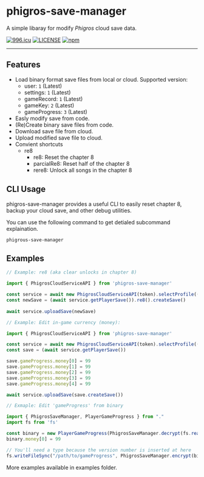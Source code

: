 # phigros-save-manager

A simple libaray for modify *Phigros* cloud save data.

[![996.icu](https://img.shields.io/badge/link-996.icu-red.svg)](https://996.icu)
[![LICENSE](https://img.shields.io/badge/license-Anti%20996-blue.svg)](https://github.com/996icu/996.ICU/blob/master/LICENSE)
[![npm](https://img.shields.io/npm/v/phigros-save-manager)](https://www.npmjs.com/package/phigros-save-manager)

---

## Features

- Load binary format save files from local or cloud. Supported version: 
    + user: `1` (Latest)
    + settings: `1` (Latest)
    + gameRecord: `1` (Latest)
    + gameKey: `2` (Latest)
    + gameProgress: `3` (Latest)
- Easly modify save from code.
- (Re)Create binary save files from code.
- Download save file from cloud.
- Upload modified save file to cloud.
- Convient shortcuts
    + re8
        - re8: Reset the chapter 8
        - parcialRe8: Reset half of the chapter 8
        - rere8: Unlock all songs in the chapter 8

## CLI Usage

phigros-save-manager provides a useful CLI to easily reset chapter 8, backup your cloud save, and other debug utilities.

You can use the following command to get detialed subcommand explaination.

```
phigrous-save-manager
```

## Examples

```typescript
// Example: re8 (aka clear unlocks in chapter 8)

import { PhigrosCloudServiceAPI } from 'phigros-save-manager'

const service = await new PhigrosCloudServiceAPI(token).selectProfile(() => true)
const newSave = (await service.getPlayerSave()).re8().createSave()
        
await service.uploadSave(newSave)
```

```typescript
// Example: Edit in-game currency (money):

import { PhigrosCloudServiceAPI } from 'phigros-save-manager'

const service = await new PhigrosCloudServiceAPI(token).selectProfile(() => true)
const save = (await service.getPlayerSave())

save.gameProgress.money[0] = 99
save.gameProgress.money[1] = 99
save.gameProgress.money[2] = 99
save.gameProgress.money[3] = 99
save.gameProgress.money[4] = 99

await service.uploadSave(save.createSave())
```

```typescript
// Exmaple: Edit 'gameProgress' from binary

import { PhigrosSaveManager, PlayerGameProgress } from "."
import fs from 'fs'

const binary = new PlayerGameProgress(PhigrosSaveManager.decrypt(fs.readFileSync("/path/to/gameProgress")));
binary.money[0] = 99

// You'll need a type because the version number is inserted at here
fs.writeFileSync("/path/to/gameProgress", PhigrosSaveManager.encrypt(binary.save(), 'gameProgress'))

```

More examples available in examples folder.